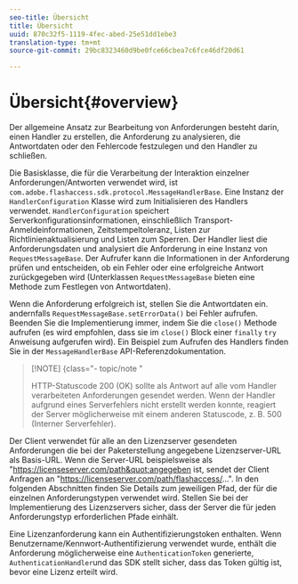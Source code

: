 ```yaml
---
seo-title: Übersicht
title: Übersicht
uuid: 870c32f5-1119-4fec-abed-25e51dd1ebe3
translation-type: tm+mt
source-git-commit: 29bc8323460d9be0fce66cbea7c6fce46df20d61

---
```



# Übersicht{#overview}

Der allgemeine Ansatz zur Bearbeitung von Anforderungen besteht darin, einen Handler zu erstellen, die Anforderung zu analysieren, die Antwortdaten oder den Fehlercode festzulegen und den Handler zu schließen.

Die Basisklasse, die für die Verarbeitung der Interaktion einzelner Anforderungen/Antworten verwendet wird, ist `com.adobe.flashaccess.sdk.protocol.MessageHandlerBase`. Eine Instanz der `HandlerConfiguration` Klasse wird zum Initialisieren des Handlers verwendet. `HandlerConfiguration` speichert Serverkonfigurationsinformationen, einschließlich Transport-Anmeldeinformationen, Zeitstempeltoleranz, Listen zur Richtlinienaktualisierung und Listen zum Sperren. Der Handler liest die Anforderungsdaten und analysiert die Anforderung in eine Instanz von `RequestMessageBase`. Der Aufrufer kann die Informationen in der Anforderung prüfen und entscheiden, ob ein Fehler oder eine erfolgreiche Antwort zurückgegeben wird (Unterklassen `RequestMessageBase` bieten eine Methode zum Festlegen von Antwortdaten).

Wenn die Anforderung erfolgreich ist, stellen Sie die Antwortdaten ein. andernfalls `RequestMessageBase.setErrorData()` bei Fehler aufrufen. Beenden Sie die Implementierung immer, indem Sie die `close()` Methode aufrufen (es wird empfohlen, dass sie im `close()` Block einer `finally` `try` Anweisung aufgerufen wird). Ein Beispiel zum Aufrufen des Handlers finden Sie in der `MessageHandlerBase` API-Referenzdokumentation.

>[!NOTE] {class=&quot;- topic/note &quot;
>
>HTTP-Statuscode 200 (OK) sollte als Antwort auf alle vom Handler verarbeiteten Anforderungen gesendet werden. Wenn der Handler aufgrund eines Serverfehlers nicht erstellt werden konnte, reagiert der Server möglicherweise mit einem anderen Statuscode, z. B. 500 (Interner Serverfehler).

Der Client verwendet für alle an den Lizenzserver gesendeten Anforderungen die bei der Paketerstellung angegebene Lizenzserver-URL als Basis-URL. Wenn die Server-URL beispielsweise als &quot;<span></span>https://licenseserver.com/path&quot;angegeben ist, sendet der Client Anfragen an &quot;<span></span>https://licenseserver.com/path/flashaccess/...&quot;. In den folgenden Abschnitten finden Sie Details zum jeweiligen Pfad, der für die einzelnen Anforderungstypen verwendet wird. Stellen Sie bei der Implementierung des Lizenzservers sicher, dass der Server die für jeden Anforderungstyp erforderlichen Pfade einhält.

Eine Lizenzanforderung kann ein Authentifizierungstoken enthalten. Wenn Benutzername/Kennwort-Authentifizierung verwendet wurde, enthält die Anforderung möglicherweise eine `AuthenticationToken` generierte, `AuthenticationHandler`und das SDK stellt sicher, dass das Token gültig ist, bevor eine Lizenz erteilt wird.
